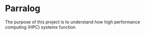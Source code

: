 # Parralog

The purpose of this project is to understand how high performance computing (HPC) systems function
